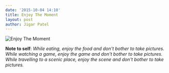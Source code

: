 ```yaml
---
date: '2015-10-04 14:10'
title: Enjoy The Moment
layout: post
author: Jigar Patel
---
```


![Enjoy The Moment](http://i.imgur.com/j517tj9.png)

**Note to self**: *While eating, enjoy the food and don't bother to take
pictures. While watching a game, enjoy the game and don't bother to take
pictures. While travelling to a scenic place, enjoy the scene and don't
bother to take pictures.*

